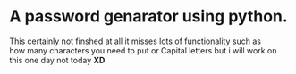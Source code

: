 <h1>A password genarator using python.</h1>

<p>This certainly not finshed at all it misses lots of functionality such as </br>how many characters you need to put or Capital letters but i will work on this one day not today <b>XD<b></p>
